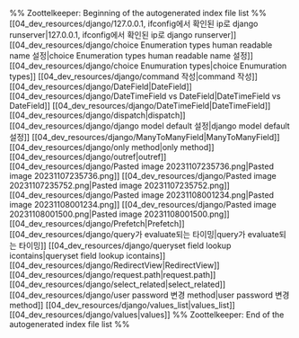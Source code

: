 %% Zoottelkeeper: Beginning of the autogenerated index file list  %%
 [[04_dev_resources/django/127.0.0.1, ifconfig에서 확인된 ip로 django runserver|127.0.0.1, ifconfig에서 확인된 ip로 django runserver]]
 [[04_dev_resources/django/choice Enumeration types human readable name 설정|choice Enumeration types human readable name 설정]]
 [[04_dev_resources/django/choice Enumuration types|choice Enumuration types]]
 [[04_dev_resources/django/command 작성|command 작성]]
 [[04_dev_resources/django/DateField|DateField]]
 [[04_dev_resources/django/DateTimeField vs DateField|DateTimeField vs DateField]]
 [[04_dev_resources/django/DateTimeField|DateTimeField]]
 [[04_dev_resources/django/dispatch|dispatch]]
 [[04_dev_resources/django/django model default 설정|django model default 설정]]
 [[04_dev_resources/django/ManyToManyField|ManyToManyField]]
 [[04_dev_resources/django/only method|only method]]
 [[04_dev_resources/django/outref|outref]]
 [[04_dev_resources/django/Pasted image 20231107235736.png|Pasted image 20231107235736.png]]
 [[04_dev_resources/django/Pasted image 20231107235752.png|Pasted image 20231107235752.png]]
 [[04_dev_resources/django/Pasted image 20231108001234.png|Pasted image 20231108001234.png]]
 [[04_dev_resources/django/Pasted image 20231108001500.png|Pasted image 20231108001500.png]]
 [[04_dev_resources/django/Prefetch|Prefetch]]
 [[04_dev_resources/django/query가 evaluate되는 타이밍|query가 evaluate되는 타이밍]]
 [[04_dev_resources/django/queryset  field lookup icontains|queryset  field lookup icontains]]
 [[04_dev_resources/django/RedirectView|RedirectView]]
 [[04_dev_resources/django/request.path|request.path]]
 [[04_dev_resources/django/select_related|select_related]]
 [[04_dev_resources/django/user password 변경 method|user password 변경 method]]
 [[04_dev_resources/django/values_list|values_list]]
 [[04_dev_resources/django/values|values]]
%% Zoottelkeeper: End of the autogenerated index file list  %%
